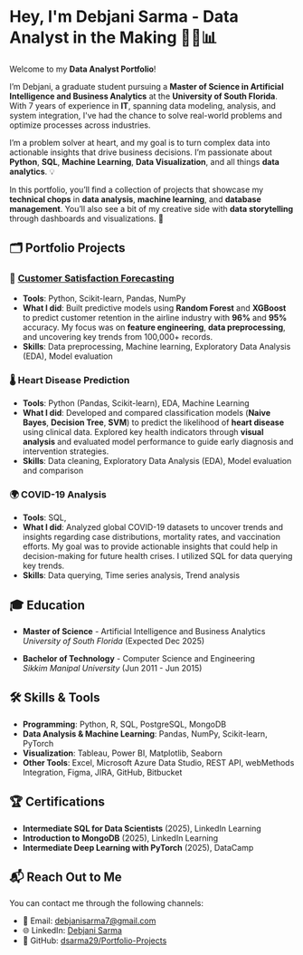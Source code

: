 # Hey, I'm Debjani Sarma - Data Analyst in the Making 👩‍💻📊

Welcome to my **Data Analyst Portfolio**! 

I’m Debjani, a graduate student pursuing a **Master of Science in Artificial Intelligence and Business Analytics** at the **University of South Florida**. With 7 years of experience in **IT**, spanning data modeling, analysis, and system integration, I've had the chance to solve real-world problems and optimize processes across industries. 

I’m a problem solver at heart, and my goal is to turn complex data into actionable insights that drive business decisions. I’m passionate about **Python**, **SQL**, **Machine Learning**, **Data Visualization**, and all things **data analytics**. 💡

In this portfolio, you’ll find a collection of projects that showcase my **technical chops** in **data analysis**, **machine learning**, and **database management**. You’ll also see a bit of my creative side with **data storytelling** through dashboards and visualizations. 🌟

## 🗂️ Portfolio Projects

### 🚀 [Customer Satisfaction Forecasting]([airplane_customer_satisfaction](https://github.com/dsarma29/Portfolio-Projects.git))
- **Tools**: Python, Scikit-learn, Pandas, NumPy
- **What I did**: Built predictive models using **Random Forest** and **XGBoost** to predict customer retention in the airline industry with **96%** and **95%** accuracy. My focus was on **feature engineering**, **data preprocessing**, and uncovering key trends from 100,000+ records.
- **Skills**: Data preprocessing, Machine learning, Exploratory Data Analysis (EDA), Model evaluation

### 🌡️ Heart Disease Prediction
- **Tools**: Python (Pandas, Scikit-learn), EDA, Machine Learning
- **What I did**: Developed and compared classification models (**Naive Bayes**, **Decision Tree**, **SVM**) to predict the likelihood of **heart disease** using clinical data. Explored key health indicators through **visual analysis** and evaluated model performance to guide early diagnosis and intervention strategies.
- **Skills**: Data cleaning, Exploratory Data Analysis (EDA), Model evaluation and comparison

### 🌍 COVID-19 Analysis
- **Tools**: SQL,
- **What I did**: Analyzed global COVID-19 datasets to uncover trends and insights regarding case distributions, mortality rates, and vaccination efforts. My goal was to provide actionable insights that could help in decision-making for future health crises. I utilized SQL for data querying key trends.
- **Skills**: Data querying, Time series analysis, Trend analysis


## 🎓 Education

- **Master of Science** - Artificial Intelligence and Business Analytics  
  *University of South Florida* (Expected Dec 2025)
  
- **Bachelor of Technology** - Computer Science and Engineering  
  *Sikkim Manipal University* (Jun 2011 - Jun 2015)

## 🛠️ Skills & Tools

- **Programming**: Python, R, SQL, PostgreSQL, MongoDB
- **Data Analysis & Machine Learning**: Pandas, NumPy, Scikit-learn, PyTorch
- **Visualization**: Tableau, Power BI, Matplotlib, Seaborn
- **Other Tools**: Excel, Microsoft Azure Data Studio, REST API, webMethods Integration, Figma, JIRA, GitHub, Bitbucket

## 🏆 Certifications

- **Intermediate SQL for Data Scientists** (2025), LinkedIn Learning
- **Introduction to MongoDB** (2025), LinkedIn Learning
- **Intermediate Deep Learning with PyTorch** (2025), DataCamp

## 📬 Reach Out to Me

You can contact me through the following channels:

- 📧 Email: [debjanisarma7@gmail.com](mailto:debjanisarma7@gmail.com)
- 🌐 LinkedIn: [Debjani Sarma](https://www.linkedin.com/in/debjani-sarma-6329a4103)
- 💼 GitHub: [dsarma29/Portfolio-Projects](https://github.com/dsarma29/Portfolio-Projects)

